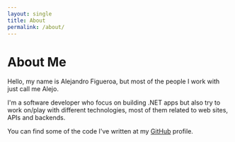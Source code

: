 ```yaml
---
layout: single
title: About
permalink: /about/
---
```


# About Me

Hello, my name is Alejandro Figueroa, but most of the people I work with just call me Alejo.

I'm a software developer who focus on building .NET apps but also try to work on/play with different technologies, most of them related to web sites, APIs and backends.

You can find some of the code I've written at my [GitHub][github] profile.

[github]:https://github.com/alexphi
